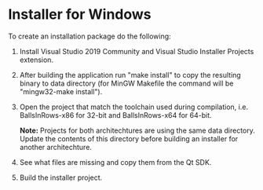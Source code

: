 # Installer for Windows
To create an installation package do the following:
1. Install Visual Studio 2019 Community and Visual Studio Installer Projects extension.

2. After building the application run "make install" to copy the resulting binary to data directory (for MinGW Makefile the command will be "mingw32-make install").

3. Open the project that match the toolchain used during compilation, i.e. BallsInRows-x86 for 32-bit and BallsInRows-x64 for 64-bit.

	**Note:** Projects for both architechtures are using the same data directory. Update the contents of this directory before building an installer for another architechture.

4. See what files are missing and copy them from the Qt SDK.

5. Build the installer project.
